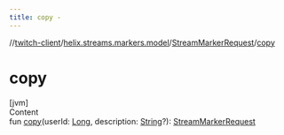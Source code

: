 ```yaml
---
title: copy -
---
```

//[twitch-client](../../index.md)/[helix.streams.markers.model](../index.md)/[StreamMarkerRequest](index.md)/[copy](copy.md)



# copy  
[jvm]  
Content  
fun [copy](copy.md)(userId: [Long](https://kotlinlang.org/api/latest/jvm/stdlib/kotlin/-long/index.html), description: [String](https://kotlinlang.org/api/latest/jvm/stdlib/kotlin/-string/index.html)?): [StreamMarkerRequest](index.md)  



